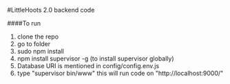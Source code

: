 #LittleHoots 2.0 backend code

####To run 
1. clone the repo
2. go to folder
3. sudo npm install
4. npm install supervisor -g (to install supervisor globally)
5. Database URI is mentioned in config/config.env.js
5. type "supervisor bin/www" this will run code on "http://localhost:9000/"
